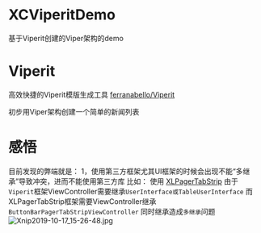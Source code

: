 # XCViperitDemo
基于Viperit创建的Viper架构的demo

# Viperit
高效快捷的Viperit模版生成工具
[ferranabello/Viperit](https://github.com/ferranabello/Viperit/tree/1.3.3)

初步用Viper架构创建一个简单的新闻列表

# 感悟
目前发现的弊端就是：
1，使用第三方框架尤其UI框架的时候会出现不能“多继承”导致冲突，进而不能使用第三方库
比如：
  使用 [XLPagerTabStrip](https://github.com/xmartlabs/XLPagerTabStrip)
  由于`Viperit`框架ViewController需要继承`UserInterface或TableUserInterface`
  而XLPagerTabStrip框架需要ViewController继承`ButtonBarPagerTabStripViewController`
  同时继承造成`多继承`问题
  ![Xnip2019-10-17_15-26-48.jpg](https://upload-images.jianshu.io/upload_images/1432381-005538020f2336cd.jpg?imageMogr2/auto-orient/strip%7CimageView2/2/w/1240)
